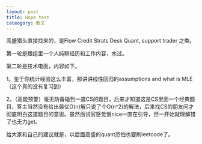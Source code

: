 ```yaml
---
layout: post
title: Hope test
cateogory: 散文
---
```



高盛猎头直接找来的，是Flow Credit Strats Desk Quant, support trader 之类。

第一轮是跟组里一个人纯聊经历和工作内容，水过。

第二轮是技术电面，内容如下。

1。鉴于你统计经验这么丰富，那讲讲线性回归的assumptions and what is MLE（这个真的没有复习到）

2。（高能预警）毫无防备碰到一道CS的题目，后来才知道这是CS里面一个经典题目，答主当然没有给出最优O(n)解只说了个O(n^2)的解法，后来找CS的朋友问才彻底明白这道题目的意思。虽然面试官感觉很nice一直在引导，但一开始就理解错了也无力get。

给大家和自己的建议就是，以后面高盛的quant恐怕也要刷leetcode了。
